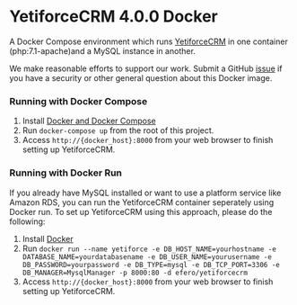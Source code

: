 
# YetiforceCRM 4.0.0 Docker

A Docker Compose environment which runs [YetiforceCRM](https://github.com/YetiForceCompany/YetiForceCRM/) in one container (php:7.1-apache)and a MySQL instance in another.	


We make reasonable efforts to support our work. Submit a GitHub [issue](https://github.com/efernau/Docker-YetiForceCRM/issues) if you have a security or other general question about this Docker image.

### Running with Docker Compose

1. Install [Docker and Docker Compose](https://docs.docker.com/compose/install/)
2. Run `docker-compose up` from the root of this project.
3. Access `http://{docker_host}:8000` from your web browser to finish setting up YetiforceCRM.

### Running with Docker Run

If you already have MySQL installed or want to use a platform service like Amazon RDS, you can run the YetiforceCRM container seperately using Docker run. To set up YetiforceCRM using this approach, please do the following:

1. Install [Docker](http://docs.docker.com/installation/)
2. Run `docker run --name yetiforce -e DB_HOST_NAME=yourhostname -e DATABASE_NAME=yourdatabasename -e DB_USER_NAME=yourusername -e DB_PASSWORD=yourpassword -e DB_TYPE=mysql -e DB_TCP_PORT=3306 -e DB_MANAGER=MysqlManager -p 8000:80 -d efero/yetiforcecrm`
3. Access `http://{docker_host}:8000` from your web browser to finish setting up YetiforceCRM.



